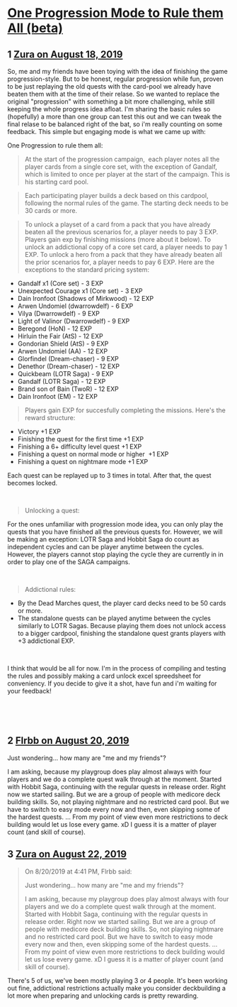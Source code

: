 # [One Progression Mode to Rule them All (beta)](https://community.fantasyflightgames.com/topic/298986-one-progression-mode-to-rule-them-all-beta/)

## 1 [Zura on August 18, 2019](https://community.fantasyflightgames.com/topic/298986-one-progression-mode-to-rule-them-all-beta/?do=findComment&comment=3765751)

So, me and my friends have been toying with the idea of finishing the game progression-style. But to be honest, regular progression while fun, proven to be just replaying the old quests with the card-pool we already have beaten them with at the time of their relase. So we wanted to replace the original "progression" with something a bit more challenging, while still keeping the whole progress idea afloat. I'm sharing the basic rules so (hopefully) a more than one group can test this out and we can tweak the final relase to be balanced right of the bat, so i'm really counting on some feedback. This simple but engaging mode is what we came up with:

One Progression to rule them all:

> At the start of the progression campaign,  each player notes all the player cards from a single core set, with the exception of Gandalf, which is limited to once per player at the start of the campaign. This is his starting card pool.

> Each participating player builds a deck based on this cardpool, following the normal rules of the game. The starting deck needs to be 30 cards or more.

> To unlock a playset of a card from a pack that you have already beaten all the previous scenarios for, a player needs to pay 3 EXP. Players gain exp by finishing missions (more about it below). To unlock an addictional copy of a core set card, a player needs to pay 1 EXP. To unlock a hero from a pack that they have already beaten all the prior scenarios for, a player needs to pay 6 EXP. Here are the exceptions to the standard pricing system:

 * Gandalf x1 (Core set) - 3 EXP
 * Unexpected Courage x1 (Core set) - 3 EXP 
 * Dain Ironfoot (Shadows of Mirkwood) - 12 EXP
 * Arwen Undomiel (dwarrowdelf) - 6 EXP
 * Vilya (Dwarrowdelf) - 9 EXP
 * Light of Valinor (Dwarrowdelf) - 9 EXP
 * Beregond (HoN) - 12 EXP
 * Hirluin the Fair (AtS) - 12 EXP
 * Gondorian Shield (AtS) - 9 EXP
 * Arwen Undomiel (AA) - 12 EXP
 * Glorfindel (Dream-chaser) - 9 EXP
 * Denethor (Dream-chaser) - 12 EXP
 * Quickbeam (LOTR Saga) - 9 EXP
 * Gandalf (LOTR Saga) - 12 EXP
 * Brand son of Bain (TwoR) - 12 EXP
 * Dain Ironfoot (EM) - 12 EXP

> Players gain EXP for succesfully completing the missions. Here's the reward structure:

 * Victory +1 EXP
 * Finishing the quest for the first time +1 EXP
 * Finishing a 6+ difficulty level quest +1 EXP
 * Finishing a quest on normal mode or higher  +1 EXP
 * Finishing a quest on nightmare mode +1 EXP

Each quest can be replayed up to 3 times in total. After that, the quest becomes locked. 

 

> Unlocking a quest:

For the ones unfamiliar with progression mode idea, you can only play the quests that you have finished all the previous quests for. However, we will be making an exception: LOTR Saga and Hobbit Saga do count as independent cycles and can be player anytime between the cycles. However, the players cannot stop playing the cycle they are currently in in order to play one of the SAGA campaigns.

 

> Addictional rules:

 * By the Dead Marches quest, the player card decks need to be 50 cards or more.
 * The standalone quests can be played anytime between the cycles similarly to LOTR Sagas. Because playing them does not unlock access to a bigger cardpool, finishing the standalone quest grants players with +3 addictional EXP.

 

I think that would be all for now. I'm in the process of compiling and testing the rules and possibly making a card unlock excel spreedsheet for conveniency. If you decide to give it a shot, have fun and i'm waiting for your feedback!

 

 

## 2 [Flrbb on August 20, 2019](https://community.fantasyflightgames.com/topic/298986-one-progression-mode-to-rule-them-all-beta/?do=findComment&comment=3767160)

Just wondering... how many are "me and my friends"?

I am asking, because my playgroup does play almost always with four players and we do a complete quest walk through at the moment. Started with Hobbit Saga, continuing with the regular quests in release order. Right now we started sailing. But we are a group of people with medicore deck building skills. So, not playing nightmare and no restricted card pool. But we have to switch to easy mode every now and then, even skipping some of the hardest quests. ... From my point of view even more restrictions to deck building would let us lose every game. xD I guess it is a matter of player count (and skill of course).

## 3 [Zura on August 22, 2019](https://community.fantasyflightgames.com/topic/298986-one-progression-mode-to-rule-them-all-beta/?do=findComment&comment=3768587)

> On 8/20/2019 at 4:41 PM, Flrbb said:
> 
> Just wondering... how many are "me and my friends"?
> 
> I am asking, because my playgroup does play almost always with four players and we do a complete quest walk through at the moment. Started with Hobbit Saga, continuing with the regular quests in release order. Right now we started sailing. But we are a group of people with medicore deck building skills. So, not playing nightmare and no restricted card pool. But we have to switch to easy mode every now and then, even skipping some of the hardest quests. ... From my point of view even more restrictions to deck building would let us lose every game. xD I guess it is a matter of player count (and skill of course).

There's 5 of us, we've been mostly playing 3 or 4 people. It's been working out fine, addictional restrictions actually make you consider deckbuilding a lot more when preparing and unlocking cards is pretty rewarding.

